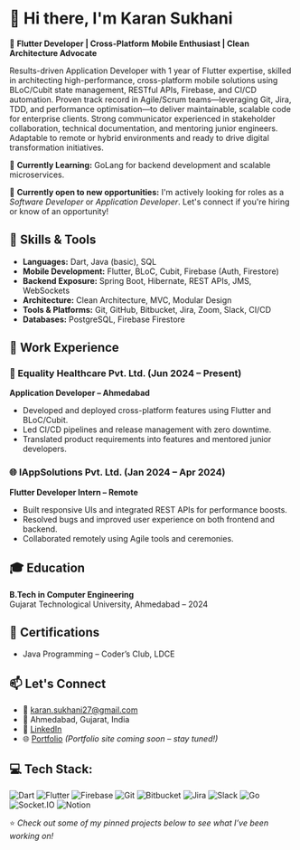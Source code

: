 # 👋 Hi there, I'm Karan Sukhani

🚀 **Flutter Developer | Cross-Platform Mobile Enthusiast | Clean Architecture Advocate**

Results-driven Application Developer with 1 year of Flutter expertise, skilled in architecting high-performance, cross-platform mobile solutions using BLoC/Cubit state management, RESTful APIs, Firebase, and CI/CD automation. Proven track record in Agile/Scrum teams—leveraging Git, Jira, TDD, and performance optimisation—to deliver maintainable, scalable code for enterprise clients. Strong communicator experienced in stakeholder collaboration, technical documentation, and mentoring junior engineers. Adaptable to remote or hybrid environments and ready to drive digital transformation initiatives.

🌱 **Currently Learning:** GoLang for backend development and scalable microservices.

🎯 **Currently open to new opportunities:** I'm actively looking for roles as a *Software Developer* or *Application Developer*. Let's connect if you're hiring or know of an opportunity!

## 🧠 Skills & Tools

- **Languages:** Dart, Java (basic), SQL
- **Mobile Development:** Flutter, BLoC, Cubit, Firebase (Auth, Firestore)
- **Backend Exposure:** Spring Boot, Hibernate, REST APIs, JMS, WebSockets
- **Architecture:** Clean Architecture, MVC, Modular Design
- **Tools & Platforms:** Git, GitHub, Bitbucket, Jira, Zoom, Slack, CI/CD
- **Databases:** PostgreSQL, Firebase Firestore

## 💼 Work Experience

### 🏥 Equality Healthcare Pvt. Ltd. (Jun 2024 – Present)  
**Application Developer – Ahmedabad**  
- Developed and deployed cross-platform features using Flutter and BLoC/Cubit.
- Led CI/CD pipelines and release management with zero downtime.
- Translated product requirements into features and mentored junior developers.

### 🌐 IAppSolutions Pvt. Ltd. (Jan 2024 – Apr 2024)  
**Flutter Developer Intern – Remote**  
- Built responsive UIs and integrated REST APIs for performance boosts.
- Resolved bugs and improved user experience on both frontend and backend.
- Collaborated remotely using Agile tools and ceremonies.

## 🎓 Education

**B.Tech in Computer Engineering**  
Gujarat Technological University, Ahmedabad – 2024

## 📜 Certifications

- Java Programming – Coder’s Club, LDCE

## 📫 Let's Connect

- 📧 karan.sukhani27@gmail.com  
- 📍 Ahmedabad, Gujarat, India  
- 💼 [LinkedIn](https://www.linkedin.com/in/karan-sukhani)  
- 🌐 [Portfolio](#) *(Portfolio site coming soon – stay tuned!)*

## 💻 Tech Stack:
![Dart](https://img.shields.io/badge/Dart-0175C2?style=for-the-badge&logo=dart&logoColor=white)
![Flutter](https://img.shields.io/badge/Flutter-02569B?style=for-the-badge&logo=flutter&logoColor=white)
![Firebase](https://img.shields.io/badge/Firebase-FFCA28?style=for-the-badge&logo=firebase&logoColor=black)
![Git](https://img.shields.io/badge/Git-F05032?style=for-the-badge&logo=git&logoColor=white)
![Bitbucket](https://img.shields.io/badge/Bitbucket-0052CC?style=for-the-badge&logo=bitbucket&logoColor=white)
![Jira](https://img.shields.io/badge/Jira-0052CC?style=for-the-badge&logo=jira&logoColor=white)
![Slack](https://img.shields.io/badge/Slack-4A154B?style=for-the-badge&logo=slack&logoColor=white)
![Go](https://img.shields.io/badge/Go-00ADD8?style=for-the-badge&logo=go&logoColor=white)
![Socket.IO](https://img.shields.io/badge/Socket.IO-010101?style=for-the-badge&logo=socketdotio&logoColor=white)
![Notion](https://img.shields.io/badge/Notion-000000?style=for-the-badge&logo=notion&logoColor=white)


⭐ *Check out some of my pinned projects below to see what I’ve been working on!*
